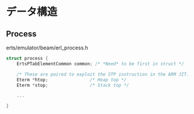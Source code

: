 データ構造
==========

Process
-------

erts/emulator/beam/erl_process.h

```c
struct process {
    ErtsPTabElementCommon common; /* *Need* to be first in struct */

    /* These are paired to exploit the STP instruction in the ARM JIT. */
    Eterm *htop;                /* Heap top */
    Eterm *stop;                /* Stack top */

    ...

}
```
